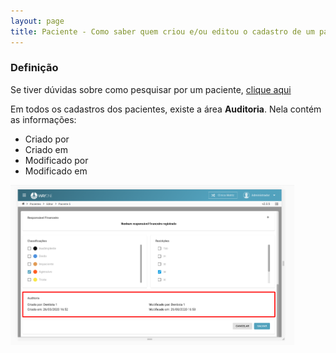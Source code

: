 ```yaml
---
layout: page
title: Paciente - Como saber quem criou e/ou editou o cadastro de um paciente - Auditoria
---
```


### Definição

Se tiver dúvidas sobre como pesquisar por um paciente, [clique aqui](/pages/paciente/como-pesquisar-por-um-paciente)


Em todos os cadastros dos pacientes, existe a área **Auditoria**. Nela contém as informações:

* Criado por
* Criado em
* Modificado por
* Modificado em

<div class="text-center"> 
  <img alt="Auditoria paciente" src="como-saber-quem-criou-editou-o-cadastro-de-um-paciente-img-01.png" style="width: 90%;">
</div>